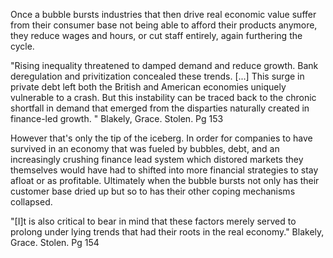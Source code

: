 Once a bubble bursts industries that then drive real economic value suffer from their consumer base not being able to afford their products anymore, they reduce wages and hours, or cut staff entirely, again furthering the cycle.   

"Rising inequality threatened to damped demand and reduce growth.  Bank deregulation and privitization concealed these trends. [...] This surge in private debt left both the British and American economies uniquely vulnerable to a crash.  But this instability can be traced back to the chronic shortfall  in demand that emerged from the disparties naturally created in finance-led growth. "
Blakely, Grace.  Stolen.  Pg 153

However that's only the tip of the iceberg.  In order for companies to have survived in an economy that was fueled by bubbles, debt, and an increasingly crushing finance lead system which distored markets they themselves would have had to shifted into more financial strategies to stay afloat or as profitable.  Ultimately when the bubble bursts not only has their customer base dried up but so to has their other coping mechanisms collapsed.

"[I]t is also critical to bear in mind that these factors merely served to prolong under lying trends that had their roots in the real economy."
Blakely, Grace.  Stolen.  Pg 154